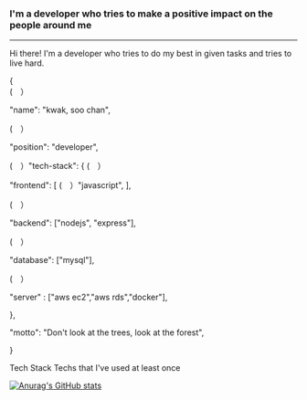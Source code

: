 
### I'm a developer who tries to make a positive impact on the people around me 
----

Hi there! I'm a developer who tries to do my best in given tasks and tries to live hard.

{ <br>
   (　）<p>"name": "kwak, soo chan",</p>

   (　）<p>"position": "developer",</p>

   (　）"tech-stack": {
   (　）<p> "frontend": [
           (　）"javascript",
    ],
    </p>
    (　）<p>"backend": ["nodejs", "express"],</p>
    (　）<p>"database": ["mysql"],</p>
     (　）<p>"server" : ["aws ec2","aws rds","docker"],</p>
  },
  &nbsp;<p>"motto": "Don't look at the trees, look at the forest",</p>

}


Tech Stack 
Techs that I've used at least once 








[![Anurag's GitHub stats](https://github-readme-stats.vercel.app/api?username=sooochan&hide=contribs,stars)](https://github.com/anuraghazra/github-readme-stats)